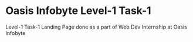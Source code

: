 # Oasis Infobyte Level-1 Task-1
Level-1 Task-1 Landing Page done as a part of Web Dev Internship at Oasis Infobyte
